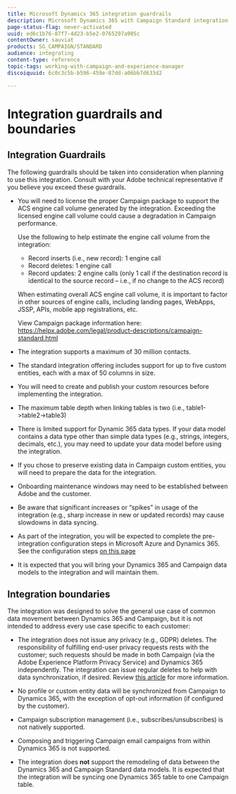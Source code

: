 ```yaml
---
title: Microsoft Dynamics 365 integration guardrails
description: Microsoft Dynamics 365 with Campaign Standard integration guardrails
page-status-flag: never-activated
uuid: ed6c1b76-87f7-4d23-b5e2-0765297a905c
contentOwner: sauviat
products: SG_CAMPAIGN/STANDARD
audience: integrating
content-type: reference
topic-tags: working-with-campaign-and-experience-manager
discoiquuid: 6c0c3c5b-b596-459e-87dd-a06bb7d633d2

---
```


# Integration guardrails and boundaries

## Integration Guardrails

The following guardrails should be taken into consideration when planning to use this integration. Consult with your Adobe technical representative if you believe you exceed these guardrails.

* You will need to license the proper Campaign package to support the ACS engine call volume generated by the integration. Exceeding the licensed engine call volume could cause a degradation in Campaign performance.

    Use the following to help estimate the engine call volume from the integration:

    * Record inserts (i.e., new record): 1 engine call
    * Record deletes: 1 engine call
    * Record updates: 2 engine calls (only 1 call if the destination record is identical to the source record – i.e., if no change to the ACS record)

    When estimating overall ACS engine call volume, it is important to factor in other sources of engine calls, including landing pages, WebApps, JSSP, APIs, mobile app registrations, etc.
    
    View Campaign package information here: https://helpx.adobe.com/legal/product-descriptions/campaign-standard.html

* The integration supports a maximum of 30 million contacts.

* The standard integration offering includes support for up to five custom entities, each with a max of 50 columns in size.

* You will need to create and publish your custom resources before implementing the integration.

* The maximum table depth when linking tables is two (i.e., table1->table2->table3)

* There is limited support for Dynamic 365 data types. If your data model contains a data type other than simple data types (e.g., strings, integers, decimals, etc.), you may need to update your data model before using the integration.

* If you chose to preserve existing data in Campaign custom entities, you will need to prepare the data for the integration.

* Onboarding maintenance windows may need to be established between Adobe and the customer.

* Be aware that significant increases or “spikes” in usage of the integration (e.g., sharp increase in new or updated records) may cause slowdowns in data syncing.

* As part of the integration, you will be expected to complete the pre-integration configuration steps in Microsoft Azure and Dynamics 365. See the configuration steps [on this page](../../integrating/using/d365-acs-configure-d365.md)

* It is expected that you will bring your Dynamics 365 and Campaign data models to the integration and will maintain them.

## Integration boundaries

The integration was designed to solve the general use case of common data movement between Dynamics 365 and Campaign, but it is not intended to address every use case specific to each customer:

* The integration does not issue any privacy (e.g., GDPR) deletes. The responsibility of fulfilling end-user privacy requests rests with the customer; such requests should be made in both Campaign (via the Adobe Experience Platform Privacy Service) and Dynamics 365 independently. The integration can issue regular deletes to help with data synchronization, if desired.   Review [this article](d365-acs-notices-and-recommendations.md#privacy-linked-resources) for more information.

* No profile or custom entity data will be synchronized from Campaign to Dynamics 365, with the exception of opt-out information (if configured by the customer).

* Campaign subscription management (i.e., subscribes/unsubscribes) is not natively supported.

* Composing and triggering Campaign email campaigns from within Dynamics 365 is not supported.

* The integration does **not** support the remodeling of data between the Dynamics 365 and Campaign Standard data models. It is expected that the integration will be syncing one Dynamics 365 table to one Campaign table.
